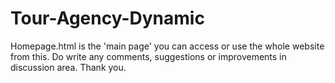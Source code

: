 # Tour-Agency-Dynamic
Homepage.html is the 'main page' you can access or use the whole website from this. 
Do write any comments, suggestions or improvements in discussion area. Thank you. 
